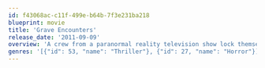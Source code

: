 ```yaml
---
id: f43068ac-c11f-499e-b64b-7f3e231ba218
blueprint: movie
title: 'Grave Encounters'
release_date: '2011-09-09'
overview: 'A crew from a paranormal reality television show lock themselves in a haunted psychiatric hospital. They search for evidence of paranormal activity as they shoot what ends up becoming their final episode.'
genres: '[{"id": 53, "name": "Thriller"}, {"id": 27, "name": "Horror"}]'
---
```

